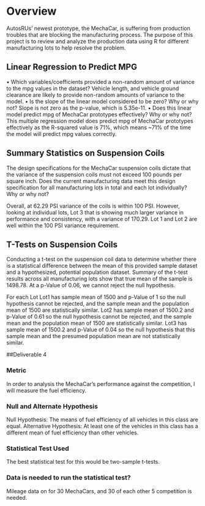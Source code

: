 # Overview
AutosRUs’ newest prototype, the MechaCar, is suffering from production troubles that are blocking the manufacturing process. The purpose of this project is to review and analyze the production data using R for different manufacturing lots to help resolve the problem.

## Linear Regression to Predict MPG

•	Which variables/coefficients provided a non-random amount of variance to the mpg values in the dataset?
Vehicle length, and vehicle ground clearance are likely to provide non-random amounts of variance to the model. 
•	Is the slope of the linear model considered to be zero? Why or why not?
Slope is not zero as the p-value, which is 5.35e-11.
•	Does this linear model predict mpg of MechaCar prototypes effectively? Why or why not?
This multiple regression model does predict mpg of MechaCar prototypes effectively as the R-squared value is 71%, which means ~71% of the time the model will predict mpg values correctly. 
 

## Summary Statistics on Suspension Coils

The design specifications for the MechaCar suspension coils dictate that the variance of the suspension coils must not exceed 100 pounds per square inch. Does the current manufacturing data meet this design specification for all manufacturing lots in total and each lot individually? Why or why not?

Overall, at 62.29 PSI variance of the coils is within 100 PSI. However, looking at individual lots, Lot 3 that is showing much larger variance in performance and consistency, with a variance of 170.29.
Lot 1 and Lot 2 are well within the 100 PSI variance requirement.

## T-Tests on Suspension Coils
Conducting a t-test on the suspension coil data to determine whether there is a statistical difference between the mean of this provided sample dataset and a hypothesized, potential population dataset.
Summary of the t-test results across all manufacturing lots show that true mean of the sample is 1498.78. At a p-Value of 0.06, we cannot reject the null hypothesis.

For each Lot
Lot1 has sample mean of 1500 and p-Value of 1 so the null hypothesis cannot be rejected, and the sample mean and the population mean of 1500 are statistically similar.
Lot2 has sample mean of 1500.2 and p-Value of 0.61  so the null hypothesis cannot be rejected, and the sample mean and the population mean of 1500 are statistically similar.
Lot3 has sample mean of 1500.2 and p-Value of 0.04 so the null hypothesis that this sample mean and the presumed population mean are not statistically similar.


##Deliverable 4

### Metric
In order to analysis the MechaCar’s performance against the competition, I will measure the fuel efficiency.

### Null and Alternate Hypothesis

Null Hypothesis: The means of fuel efficiency of all vehicles in this class are equal.
Alternative Hypothesis: At least one of the vehicles in this class has a different mean of fuel efficiency than other vehicles.

### Statistical Test Used

The best statistical test for this would be two-sample t-tests.

### Data is needed to run the statistical test?
Mileage data on for 30 MechaCars, and 30 of each other 5 competition is needed.  